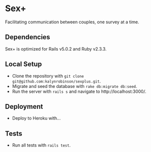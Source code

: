 # Sex+
Facilitating communication between couples, one survey at a time.

## Dependencies
Sex+ is optimized for Rails v5.0.2 and Ruby v2.3.3.

## Local Setup
* Clone the repository with `git clone git@github.com:kalynrobinson/sexplus.git`.
* Migrate and seed the database with `rake db:migrate db:seed`.
* Run the server with `rails s` and navigate to http://localhost:3000/.

## Deployment
* Deploy to Heroku with...

## Tests
* Run all tests with `rails test`.
